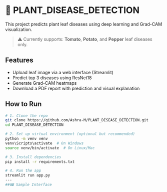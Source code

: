 # 🌿 PLANT_DISEASE_DETECTION

This project predicts plant leaf diseases using deep learning and Grad-CAM visualization.

> ⚠️ Currently supports: **Tomato**, **Potato**, and **Pepper** leaf diseases only.

## Features

- Upload leaf image via a web interface (Streamlit)
- Predict top 3 diseases using ResNet18
- Generate Grad-CAM heatmaps
- Download a PDF report with prediction and visual explanation

## How to Run

```bash
# 1. Clone the repo
git clone https://github.com/Ashra-M/PLANT_DISEASE_DETECTION.git
cd PLANT_DISEASE_DETECTION

# 2. Set up virtual environment (optional but recommended)
python -m venv venv
venv\Scripts\activate  # On Windows
source venv/bin/activate  # On Linux/Mac

# 3. Install dependencies
pip install -r requirements.txt

# 4. Run the app
streamlit run app.py
---
##🖼️ Sample Interface
